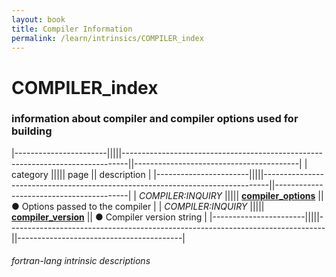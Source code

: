 ```yaml
---
layout: book
title: Compiler Information
permalink: /learn/intrinsics/COMPILER_index
---
```

# COMPILER_index
### information about compiler and compiler options used for building

|-----------------------|||||-------------------------------------------------------------------------------||-----------------------------------------|
| category              ||||| page                                                                          || description                             |
|-----------------------|||||-------------------------------------------------------------------------------||-----------------------------------------|
| *COMPILER:INQUIRY*    ||||| [__compiler\_options__]({{site.baseurl}}/learn/intrinsics/COMPILER_OPTIONS)   || &#9679; Options passed to the compiler  |
| *COMPILER:INQUIRY*    ||||| [__compiler\_version__]({{site.baseurl}}/learn/intrinsics/COMPILER_VERSION)   || &#9679; Compiler version string         |
|-----------------------|||||-------------------------------------------------------------------------------||-----------------------------------------|

###### fortran-lang intrinsic descriptions
